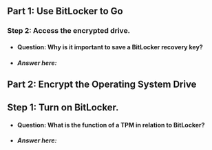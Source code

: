 ## Part 1: Use BitLocker to Go
### Step 2: Access the encrypted drive.
* #### Question: Why is it important to save a BitLocker recovery key?
* ##### Answer here:
## Part 2: Encrypt the Operating System Drive
## Step 1: Turn on BitLocker.
* #### Question: What is the function of a TPM in relation to BitLocker?
* ##### Answer here:
